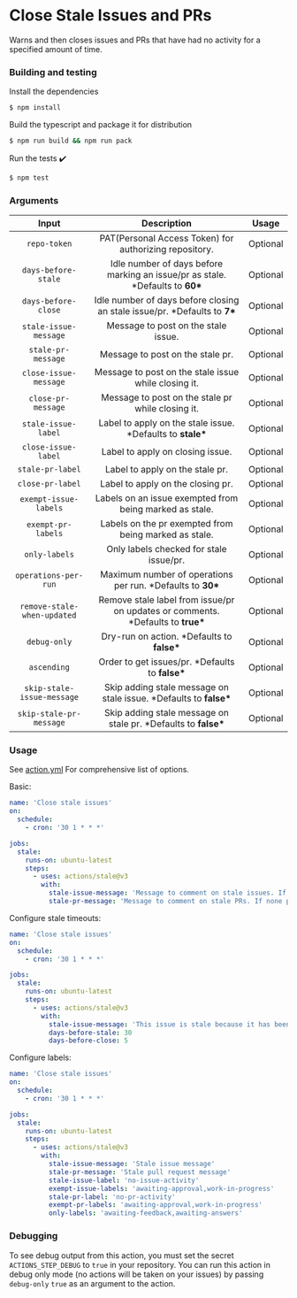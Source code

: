 # Close Stale Issues and PRs

Warns and then closes issues and PRs that have had no activity for a specified amount of time.

### Building and testing

Install the dependencies

```bash
$ npm install
```

Build the typescript and package it for distribution

```bash
$ npm run build && npm run pack
```

Run the tests :heavy_check_mark:

```bash
$ npm test
```

### Arguments

|            Input            |                                    Description                                    |  Usage   |
| :-------------------------: | :-------------------------------------------------------------------------------: | :------: |
|        `repo-token`         |              PAT(Personal Access Token) for authorizing repository.               | Optional |
|     `days-before-stale`     |  Idle number of days before marking an issue/pr as stale. \*Defaults to **60\***  | Optional |
|     `days-before-close`     |    Idle number of days before closing an stale issue/pr. \*Defaults to **7\***    | Optional |
|    `stale-issue-message`    |                        Message to post on the stale issue.                        | Optional |
|     `stale-pr-message`      |                         Message to post on the stale pr.                          | Optional |
|    `close-issue-message`    |               Message to post on the stale issue while closing it.                | Optional |
|     `close-pr-message`      |                 Message to post on the stale pr while closing it.                 | Optional |
|     `stale-issue-label`     |           Label to apply on the stale issue. \*Defaults to **stale\***            | Optional |
|     `close-issue-label`     |                         Label to apply on closing issue.                          | Optional |
|      `stale-pr-label`       |                          Label to apply on the stale pr.                          | Optional |
|      `close-pr-label`       |                         Label to apply on the closing pr.                         | Optional |
|    `exempt-issue-labels`    |              Labels on an issue exempted from being marked as stale.              | Optional |
|     `exempt-pr-labels`      |               Labels on the pr exempted from being marked as stale.               | Optional |
|        `only-labels`        |                      Only labels checked for stale issue/pr.                      | Optional |
|    `operations-per-run`     |           Maximum number of operations per run. \*Defaults to **30\***            | Optional |
| `remove-stale-when-updated` | Remove stale label from issue/pr on updates or comments. \*Defaults to **true\*** | Optional |
|        `debug-only`         |                   Dry-run on action. \*Defaults to **false\***                    | Optional |
|         `ascending`         |                 Order to get issues/pr. \*Defaults to **false\***                 | Optional |
| `skip-stale-issue-message`  |        Skip adding stale message on stale issue. \*Defaults to **false\***        | Optional |
|   `skip-stale-pr-message`   |         Skip adding stale message on stale pr. \*Defaults to **false\***          | Optional |

### Usage

See [action.yml](./action.yml) For comprehensive list of options.

Basic:

```yaml
name: 'Close stale issues'
on:
  schedule:
    - cron: '30 1 * * *'

jobs:
  stale:
    runs-on: ubuntu-latest
    steps:
      - uses: actions/stale@v3
        with:
          stale-issue-message: 'Message to comment on stale issues. If none provided, will not mark issues stale'
          stale-pr-message: 'Message to comment on stale PRs. If none provided, will not mark PRs stale'
```

Configure stale timeouts:

```yaml
name: 'Close stale issues'
on:
  schedule:
    - cron: '30 1 * * *'

jobs:
  stale:
    runs-on: ubuntu-latest
    steps:
      - uses: actions/stale@v3
        with:
          stale-issue-message: 'This issue is stale because it has been open 30 days with no activity. Remove stale label or comment or this will be closed in 5 days'
          days-before-stale: 30
          days-before-close: 5
```

Configure labels:

```yaml
name: 'Close stale issues'
on:
  schedule:
    - cron: '30 1 * * *'

jobs:
  stale:
    runs-on: ubuntu-latest
    steps:
      - uses: actions/stale@v3
        with:
          stale-issue-message: 'Stale issue message'
          stale-pr-message: 'Stale pull request message'
          stale-issue-label: 'no-issue-activity'
          exempt-issue-labels: 'awaiting-approval,work-in-progress'
          stale-pr-label: 'no-pr-activity'
          exempt-pr-labels: 'awaiting-approval,work-in-progress'
          only-labels: 'awaiting-feedback,awaiting-answers'
```

### Debugging

To see debug output from this action, you must set the secret `ACTIONS_STEP_DEBUG` to `true` in your repository. You can run this action in debug only mode (no actions will be taken on your issues) by passing `debug-only` `true` as an argument to the action.

